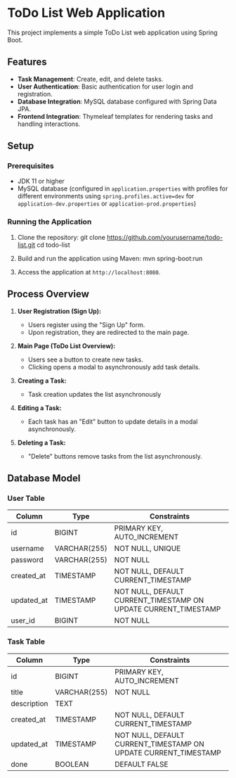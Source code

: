 # ToDo List Web Application

This project implements a simple ToDo List web application using Spring Boot.

## Features

- **Task Management**: Create, edit, and delete tasks.
- **User Authentication**: Basic authentication for user login and registration.
- **Database Integration**: MySQL database configured with Spring Data JPA.
- **Frontend Integration**: Thymeleaf templates for rendering tasks and handling interactions.

## Setup

### Prerequisites

- JDK 11 or higher
- MySQL database (configured in `application.properties` with profiles for different environments using `spring.profiles.active=dev` for `application-dev.properties` or `application-prod.properties`)

### Running the Application

1. Clone the repository:
   git clone https://github.com/yourusername/todo-list.git
   cd todo-list

2. Build and run the application using Maven:
   mvn spring-boot:run
   
4. Access the application at `http://localhost:8080`.
   
## Process Overview

1. **User Registration (Sign Up):**
   - Users register using the "Sign Up" form.
   - Upon registration, they are redirected to the main page.

2. **Main Page (ToDo List Overview):**
   - Users see a button to create new tasks.
   - Clicking opens a modal to asynchronously add task details.

3. **Creating a Task:**
   - Task creation updates the list asynchronously

4. **Editing a Task:**
   - Each task has an "Edit" button to update details in a modal asynchronously.

5. **Deleting a Task:**
   - "Delete" buttons remove tasks from the list asynchronously.

## Database Model
### User Table

| Column       | Type         | Constraints                        |
|--------------|--------------|------------------------------------|
| id           | BIGINT       | PRIMARY KEY, AUTO_INCREMENT         |
| username     | VARCHAR(255) | NOT NULL, UNIQUE                   |
| password     | VARCHAR(255) | NOT NULL                           |
| created_at   | TIMESTAMP    | NOT NULL, DEFAULT CURRENT_TIMESTAMP|
| updated_at   | TIMESTAMP    | NOT NULL, DEFAULT CURRENT_TIMESTAMP ON UPDATE CURRENT_TIMESTAMP |
| user_id      | BIGINT       | NOT NULL                           |

### Task Table

| Column       | Type         | Constraints                        |
|--------------|--------------|------------------------------------|
| id           | BIGINT       | PRIMARY KEY, AUTO_INCREMENT         |
| title        | VARCHAR(255) | NOT NULL                           |
| description  | TEXT         |                                    |
| created_at   | TIMESTAMP    | NOT NULL, DEFAULT CURRENT_TIMESTAMP|
| updated_at   | TIMESTAMP    | NOT NULL, DEFAULT CURRENT_TIMESTAMP ON UPDATE CURRENT_TIMESTAMP |
| done         | BOOLEAN      | DEFAULT FALSE                      |
